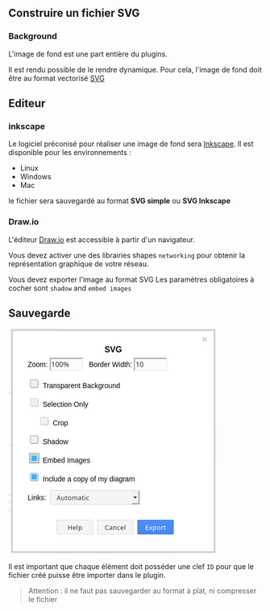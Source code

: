 
## Construire un fichier SVG

### Background

L'image de fond est une part entière du plugins.

Il est rendu possible de le rendre dynamique. Pour cela, l'image de fond doit être au format vectorisé [SVG](https://fr.wikipedia.org/wiki/Scalable_Vector_Graphics)


## Editeur

### inkscape

Le logiciel préconisé pour réaliser une image de fond sera [Inkscape](https://inkscape.org). Il est disponible pour les environnements :

  - Linux
  - Windows
  - Mac

  le fichier sera sauvegardé au format **SVG simple** ou **SVG Inkscape**



### Draw.io

L'éditeur [Draw.io](https://draw.io/) est accessible à partir d'un navigateur.

Vous devez activer une des librairies shapes `networking` pour obtenir la représentation graphique de votre réseau.

Vous devez exporter l'image au format SVG
Les paramètres obligatoires à cocher sont `shadow` and `embed images`


## Sauvegarde

![main metric](../../screenshots/appendix/draw-export-svg.jpg)

Il est important que chaque élément doit posséder une clef `ID` pour que le fichier créé puisse être importer dans le plugin.


> Attention : 
> il ne faut pas sauvegarder au format à plat, ni compresser le fichier
